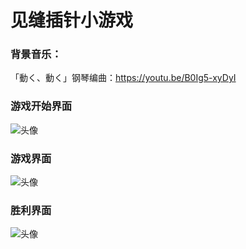 ﻿# 见缝插针小游戏
### 背景音乐：
「動く、動く」钢琴编曲：https://youtu.be/B0Ig5-xyDyI

### 游戏开始界面
![头像](https://github.com/YuRacle/JFCZ/start.jpg)
### 游戏界面
![头像](https://github.com/YuRacle/JFCZ/play.jpg)
### 胜利界面
![头像](https://github.com/YuRacle/JFCZ/end.jpg)
